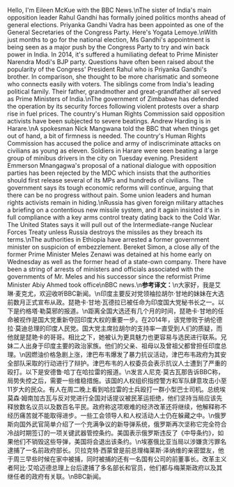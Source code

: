 Hello, I'm Eileen McKue with the BBC News.\nThe sister of India's main opposition leader Rahul Gandhi has formally joined politics months ahead of general elections. Priyanka Gandhi Vadra has been appointed as one of the General Secretaries of the Congress Party. Here's Yogata Lemoye.\nWith just months to go for the national election, Ms Gandhi's appointment is being seen as a major push by the Congress Party to try and win back power in India. In 2014, it's suffered a humiliating defeat to Prime Minister Narendra Modi's BJP party. Questions have often been raised about the popularity of the Congress' President Rahul who is Priyanka Gandhi's brother. In comparison, she thought to be more charismatic and someone who connects easily with voters. The siblings come from India's leading political family. Their father, grandmother and great-grandfather all served as Prime Ministers of India.\nThe government of Zimbabwe has defended the operation by its security forces following violent protests over a sharp rise in fuel prices. The country's Human Rights Commission said opposition activists have been subjected to severe beatings. Andrew Harding is in Harare.\nA spokesman Nick Mangwana told the BBC that when things get out of hand, a bit of firmness is needed. The country's Human Rights Commission has accused the police and army of indiscriminate attacks on civilians as young as eleven. Soldiers in Harare were seen beating a large group of minibus drivers in the city on Tuesday evening. President Emmerson Mnangagwa's proposal of a national dialogue with opposition parties has been rejected by the MDC which insists that the authorities should first release several of its MPs and hundreds of civilians. The government says its tough economic reforms will continue, arguing that there can be no progress without pain. Some union leaders and human rights activists remain in hiding.\nRussia has given foreign military attaches a briefing on a contentious new missile system, and it again insisted it's in full compliance with a key arms control treaty dating back to the Cold War. The United States says it will pull out of the Intermediate-range Nuclear Forces Treaty unless Russia destroys the missiles as they breach its terms.\nThe authorities in Ethiopia have arrested a former government minister on suspicion of embezzlement. Bereket Simon, a close ally of the former Prime Minister Meles Zenawi was detained at his home early on Wednesday as well as the former head of a state-own company. There have been a string of arrests of ministers and officials associated with the governments of Mr. Meles and his successor since the reformist Prime Minister Abiy Ahmed took office\nBBC news.\n**参考译文：**\n大家好，我是艾琳·麦克尤，欢迎收听BBC新闻。\n印度主要反对党领袖拉胡尔·甘地的妹妹在大选前数月正式宣布从政。琵艳卡·甘地·瓦德拉已被任命为印度国大党秘书长之一。以下是约格塔·勒莫邪的报道。\n距离全国大选还有几个月的时间，琵艳卡·甘地的任命被视作是国大党重新夺回印度大权的重要一步。在2014年，该党惨败于纳伦德拉·莫迪总理的印度人民党。国大党主席拉胡尔的支持率一直受到人们的质疑，而他就是琵艳卡的哥哥。相比之下，她被认为更具魅力也更容易与选民进行联系。兄妹二人出身于印度主要的政治家族。他们的父亲、祖母以及曾祖父都曾担任印度总理。\n因燃油价格急剧上涨，津巴布韦爆发了暴力抗议活动，津巴布韦政府为其安全部队采取的行动进行了辩护。津巴布韦的人权委员会表示抗议人士遭到了严重的殴打。以下是安德鲁·哈丁在哈拉雷的报道。\n发言人尼克·莫古瓦那告诉BBC称，局势失控之后，需要一些维稳措施。该国的人权组织指控警方和军队肆意攻击小至11岁大的民众。有人在周二晚上看到哈拉雷的士兵殴打一群小型巴士司机。总统埃莫森·姆南加古瓦与反对党进行全国对话提议被民革运拒绝，他们坚持当局应该先释放数名议员以及数百名平民。政府称这项艰难的经济改革还将继续，他解释称不经历痛苦就不能取得进步。一些工会领导人和人权活动人士仍在躲藏之中。\n俄罗斯向国外武官简单介绍了一个充满争议的新导弹系统，俄罗斯再次坚称它完全符合冷战时期签订的一项关键武器管控条约。美国表示俄罗斯违反了《中导条约》，如果他们不销毁这些导弹，美国将会退出该条约。\n埃塞俄比亚当局以涉嫌贪污罪名逮捕了一名前政府部长。贝拉克特·西蒙曾是前总理梅莱斯·泽纳维的亲密盟友，他于周三早些时候在家中被捕，同时被捕的还有一名国有公司的前董事长。改革主义者阿比·艾哈迈德总理上台后逮捕了多名部长和官员，他们都与梅莱斯政府以及其继任者的政府有关联。\nBBC新闻。
        